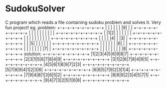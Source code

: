# SudokuSolver
C program which reads a file containing sudoku problem and solves it.
Very fun project!
eg.
problem:
+-+-+-+-+-+-+-+-+-+
| | | | | | |9| | |
+-+-+-+-+-+-+-+-+-+
| | | | | | | | | |
+-+-+-+-+-+-+-+-+-+
| |1|2| | | | | | |
+-+-+-+-+-+-+-+-+-+
| | | | | | | | | |
+-+-+-+-+-+-+-+-+-+
| | | | |4| | |3| |
+-+-+-+-+-+-+-+-+-+
| | |5| | | | | | |
+-+-+-+-+-+-+-+-+-+
| | | | | | |6| | |
+-+-+-+-+-+-+-+-+-+
| | | | | | | |7| |
+-+-+-+-+-+-+-+-+-+
| | | | | | | | |8|
+-+-+-+-+-+-+-+-+-+
solution:
+-+-+-+-+-+-+-+-+-+
|1|2|3|4|5|6|9|8|7|
+-+-+-+-+-+-+-+-+-+
|2|3|1|5|6|7|8|4|9|
+-+-+-+-+-+-+-+-+-+
|3|1|2|6|7|8|4|9|5|
+-+-+-+-+-+-+-+-+-+
|4|5|6|1|8|9|7|2|3|
+-+-+-+-+-+-+-+-+-+
|5|7|8|9|4|1|2|3|6|
+-+-+-+-+-+-+-+-+-+
|6|8|5|7|9|2|3|1|4|
+-+-+-+-+-+-+-+-+-+
|7|9|4|8|1|3|6|5|2|
+-+-+-+-+-+-+-+-+-+
|8|6|9|2|3|4|5|7|1|
+-+-+-+-+-+-+-+-+-+
|9|4|7|3|2|5|1|6|8|
+-+-+-+-+-+-+-+-+-+
